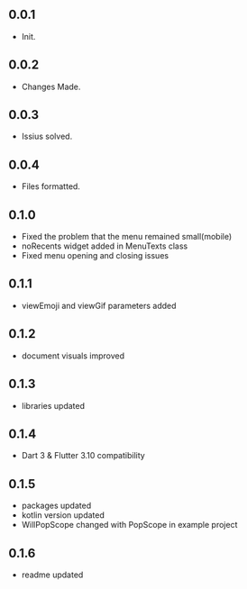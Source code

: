 ## 0.0.1

* Init.

## 0.0.2

* Changes Made.
  
## 0.0.3

* Issius solved.
  
## 0.0.4

* Files formatted.

## 0.1.0

* Fixed the problem that the menu remained small(mobile)
* noRecents widget added in MenuTexts class
* Fixed menu opening and closing issues

## 0.1.1

* viewEmoji and viewGif parameters added 

## 0.1.2

* document visuals improved 

## 0.1.3

* libraries updated 

## 0.1.4

* Dart 3 & Flutter 3.10 compatibility

## 0.1.5

* packages updated
* kotlin version updated
* WillPopScope changed with PopScope in example project

## 0.1.6

* readme updated


